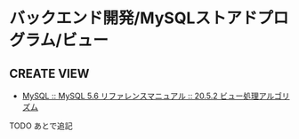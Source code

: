 # バックエンド開発/MySQLストアドプログラム/ビュー

## CREATE VIEW

- [MySQL :: MySQL 5.6 リファレンスマニュアル :: 20.5.2 ビュー処理アルゴリズム](https://dev.mysql.com/doc/refman/5.6/ja/view-algorithms.html)

TODO あとで追記
